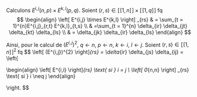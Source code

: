 Calculons $E^{i,j}(n,p) \times E^{k,l}(p,q)$.
Soient $(r, s) \in [ \! [ 1, n] \!] \times [ \! [ 1, q ] \!]$ fq
$$
\begin{align}
\left[ E^{i,j} \times E^{k,l} \right] _{rs}  & = \sum_{t = 1}^{n}E^{i,j}_{r,t} E^{k,l}_{t,s} \\
 & =\sum_{t = 1}^{n} \delta_{ir} \delta_{jt} \delta_{kt} \delta_{ls} \\
 & = \delta_{jk} \delta_{ir} \delta_{ls}
\end{align}
$$

Ainsi, pour le calcul de $(E^{i,j})^{2}$, $q \leftarrow n$, $p \leftarrow n$, $k \leftarrow i$, $l \leftarrow j$.
Soient $(r, s) \in [ \! [ 1, n] \!]^{2}$ fq
$$
\left[  (E^{i,j})^{2} \right]_{rs} = \delta_{ir} \delta_{js} \delta_{ij} = \left\{ 

\begin{align}
\left[   E^{i,i} \right]_{rs} \text{ si } i = j  \\
\left[ 0_{n,n} \right] _{rs} \text{ si } i \neq j
\end{align}

\right.
$$